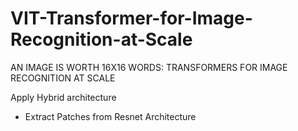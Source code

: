 # VIT-Transformer-for-Image-Recognition-at-Scale
 AN IMAGE IS WORTH 16X16 WORDS: TRANSFORMERS FOR IMAGE RECOGNITION AT SCALE

Apply Hybrid architecture

- Extract Patches from Resnet Architecture
